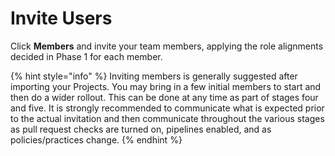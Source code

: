 # Invite Users

Click **Members** and invite your team members, applying the role alignments decided in Phase 1 for each member.&#x20;

{% hint style="info" %}
Inviting members is generally suggested after importing your Projects. You may bring in a few initial members to start and then do a wider rollout. This can be done at any time as part of stages four and five. It is strongly recommended to communicate what is expected prior to the actual invitation and then communicate throughout the various stages as pull request checks are turned on, pipelines enabled, and as policies/practices change.
{% endhint %}
